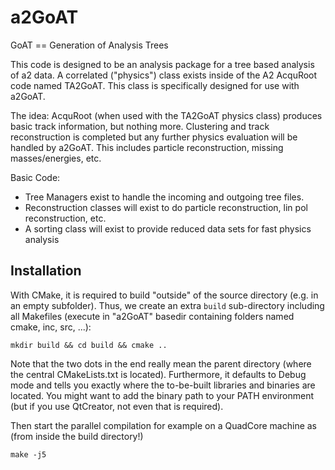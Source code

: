 a2GoAT
======

GoAT == Generation of Analysis Trees

This code is designed to be an analysis package for a tree based analysis 
of a2 data. A correlated ("physics") class exists inside of the A2 AcquRoot
code named TA2GoAT. This class is specifically designed for use with a2GoAT.

The idea: AcquRoot (when used with the TA2GoAT physics class) produces basic track information, but nothing more. Clustering and track reconstruction is completed but any further physics evaluation will be handled by a2GoAT. This includes particle reconstruction, missing masses/energies, etc. 

Basic Code: 
- Tree Managers exist to handle the incoming and outgoing tree files.
- Reconstruction classes will exist to do particle reconstruction, lin pol reconstruction, etc.
- A sorting class will exist to provide reduced data sets for fast physics analysis

Installation
------------

With CMake, it is required to build "outside" of the source
directory (e.g. in an empty subfolder). Thus, we create an extra
`build` sub-directory including all Makefiles (execute in "a2GoAT"
basedir containing folders named cmake, inc, src, ...):

`mkdir build && cd build && cmake ..`

Note that the two dots in the end really mean the parent directory
(where the central CMakeLists.txt is located). Furthermore, it
defaults to Debug mode and tells you exactly where the to-be-built
libraries and binaries are located. You might want to add the binary
path to your PATH environment (but if you use QtCreator, not even that
is required).

Then start the parallel compilation for example on a QuadCore machine as 
(from inside the build directory!)

`make -j5`


